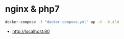 # nginx & php7

```bash
docker-compose -f "docker-compose.yml" up -d --build
```

- [http://localhost:80](http://localhost:80)